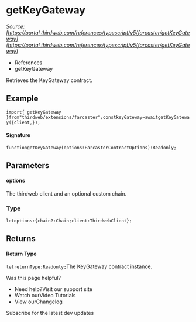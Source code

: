 # getKeyGateway

*Source: [https://portal.thirdweb.com/references/typescript/v5/farcaster/getKeyGateway](https://portal.thirdweb.com/references/typescript/v5/farcaster/getKeyGateway)*

* References
* getKeyGateway

Retrieves the KeyGateway contract.

## Example

`import{ getKeyGateway }from"thirdweb/extensions/farcaster";constkeyGateway=awaitgetKeyGateway({client,});`
#### Signature

`functiongetKeyGateway(options:FarcasterContractOptions):Readonly;`
## Parameters

#### options

The thirdweb client and an optional custom chain.

### Type

`letoptions:{chain?:Chain;client:ThirdwebClient};`
## Returns

#### Return Type

`letreturnType:Readonly;`The KeyGateway contract instance.

Was this page helpful?

* Need help?Visit our support site
* Watch ourVideo Tutorials
* View ourChangelog

Subscribe for the latest dev updates

